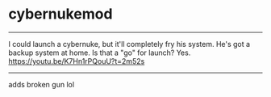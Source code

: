 # cybernukemod
-------

I could launch a cybernuke, but it'll completely fry his system.
He's got a backup system at home.
Is that a "go" for launch?
Yes.
https://youtu.be/K7Hn1rPQouU?t=2m52s

-------
adds broken gun lol
